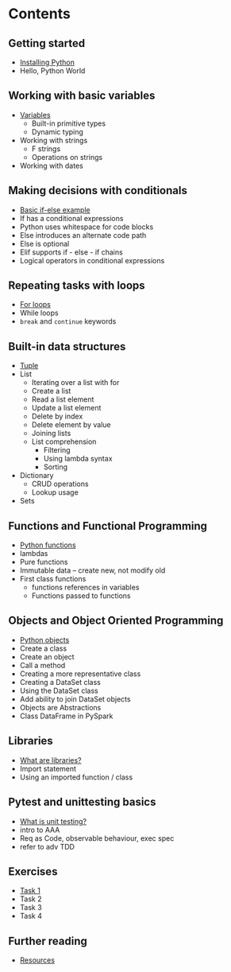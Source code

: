 # Contents

## Getting started

- [Installing Python](/getting-started.md)
- Hello, Python World

## Working with basic variables

- [Variables](/01-variables.md)
  - Built-in primitive types
  - Dynamic typing
- Working with strings
  - F strings
  - Operations on strings
- Working with dates

## Making decisions with conditionals

- [Basic if-else example](/02-conditionals.md)
- If has a conditional expressions
- Python uses whitespace for code blocks
- Else introduces an alternate code path
- Else is optional
- Elif supports if - else - if chains
- Logical operators in conditional expressions

## Repeating tasks with loops

- [For loops](/03-loops.md)
- While loops
- `break` and `continue` keywords

## Built-in data structures

- [Tuple](/04-data-structures.md)
- List
  - Iterating over a list with for
  - Create a list
  - Read a list element
  - Update a list element
  - Delete by index
  - Delete element by value
  - Joining lists
  - List comprehension
    - Filtering
    - Using lambda syntax
    - Sorting
- Dictionary
  - CRUD operations
  - Lookup usage
- Sets

## Functions and Functional Programming

- [Python functions](/05-functions.md)
- lambdas
- Pure functions
- Immutable data – create new, not modify old
- First class functions
  - functions references in variables
  - Functions passed to functions

## Objects and Object Oriented Programming

- [Python objects](/06-objects.md)
- Create a class
- Create an object
- Call a method
- Creating a more representative class
- Creating a DataSet class
- Using the DataSet class
- Add ability to join DataSet objects
- Objects are Abstractions
- Class DataFrame in PySpark

## Libraries

- [What are libraries?](/07-libraries.md)
- Import statement
- Using an imported function / class

## Pytest and unittesting basics

- [What is unit testing?](/08-unit-test.md)
- intro to AAA
- Req as Code, observable behaviour, exec spec
- refer to adv TDD

## Exercises

- [Task 1](/exercises.md)
- Task 2
- Task 3
- Task 4

## Further reading

- [Resources](/further.md)

